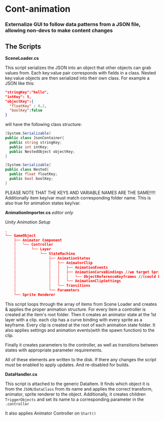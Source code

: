 # Cont-animation
### Externalize GUI to follow data patterns from a JSON file, allowing non-devs to make content changes

## The Scripts
**SceneLoader.cs**

This script serializes the JSON into an object that other objects can grab values from. Each key:value pair corresponds with fields in a class. Nested key:value objects are then serialized into their own class. For example a JSON like this:

```json
"stringKey":"hello",
"intKey": 5,
"objectKey":{
  "floatKey" : 0.2,
  "boolKey":false
}
```
will have the following class structure:

```c#
[System.Serializable]
public class JsonContainer{
  public string stringKey;
  public int intKey;
  public NestedObject objectKey;
}

[System.Serializable]
public class Nested{
  public float floatKey;
  public bool boolKey;
}
```

PLEASE NOTE THAT THE KEYS AND VARIABLE NAMES ARE THE SAME!!!!! Additionally item key/var must match corresponding folder name. This is also true for animation states key/var.

**AnimationImporter.cs** *editor only*

*Unity Animation Setup*
```json
.
└── GameObject
    ├── Animator Component
    │   └── Controller
    │       └── Layer
    │           └── StateMachine
    │               ├── AnimationStates
    │               │   ├── AnimatorClip
    │               │   │   ├── AnimationEvents
    │               │   │   ├── AnimationCurveBindings //we target SpriteRender here
    │               │   │   │   └── ObjectReferenceKeyframes //(could be child of something else)
    │               │   │   └── AnimationClipSettings
    │               │   └── Transitions
    │               └── Parameters
    └── Sprite Renderer
```
This script loops through the array of items from Scene Loader and creates & applies the proper animation structure. For every item a controller is created at the item's root folder. Then it creates an animator state at the 1st layer with a clip. each clip has a curve binding with every sprite as a keyframe. Every clip is created at the root of each animation state folder.  It also applies settings and animation events(with the spawn function) to the clip. 

Finally it creates parameters to the controller, as well as transitions between states with appropriate parameter requirements.

All of these elements are written to the disk. If there any changes the script must be enabled to apply updates. And re-disabled for builds.

**DataHandler.cs**

This script is attached to the generic DataItem. It finds which object it is from the `JSON/DataClass` from its name and applies the correct transform, animator, sprite renderer to the object. Additionally, it creates children `TriggerObjects` and set its name to a corresponding parameter in the `.controller`

It also applies Animator Controller on `Start()`
